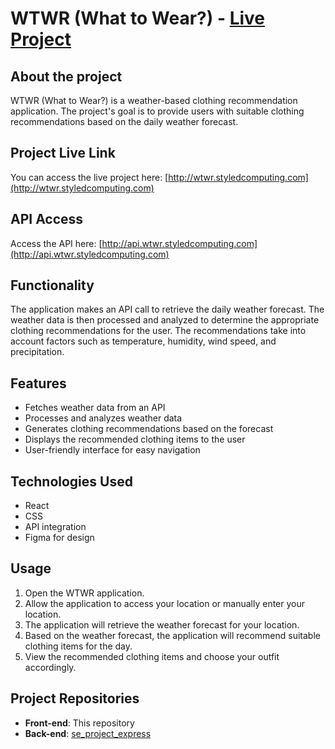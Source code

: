 # WTWR (What to Wear?) - [Live Project](http://wtwr.styledcomputing.com)

## About the project

WTWR (What to Wear?) is a weather-based clothing recommendation application. The project's goal is to provide users with suitable clothing recommendations based on the daily weather forecast.

## Project Live Link

You can access the live project here: [http://wtwr.styledcomputing.com](http://wtwr.styledcomputing.com)

## API Access

Access the API here: [http://api.wtwr.styledcomputing.com](http://api.wtwr.styledcomputing.com)

## Functionality

The application makes an API call to retrieve the daily weather forecast. The weather data is then processed and analyzed to determine the appropriate clothing recommendations for the user. The recommendations take into account factors such as temperature, humidity, wind speed, and precipitation.

## Features

- Fetches weather data from an API
- Processes and analyzes weather data
- Generates clothing recommendations based on the forecast
- Displays the recommended clothing items to the user
- User-friendly interface for easy navigation

## Technologies Used

- React
- CSS
- API integration
- Figma for design

## Usage

1. Open the WTWR application.
2. Allow the application to access your location or manually enter your location.
3. The application will retrieve the weather forecast for your location.
4. Based on the weather forecast, the application will recommend suitable clothing items for the day.
5. View the recommended clothing items and choose your outfit accordingly.

## Project Repositories

- **Front-end**: This repository
- **Back-end**: [se_project_express](http://github.com/amay0808/se_project_express.git)
